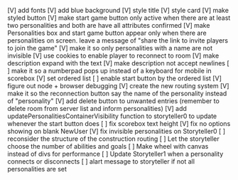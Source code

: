[V] add fonts
[V] add blue background
[V] style title
[V] style card
[V] make styled button
[V] make start game button only active when there are at least
    two personalities and both are have all attributes confirmed
[V] make Personalities box and start game button appear only
    when there are personalities on screen. leave a message of
    "share the link to invite players to join the game"
[V] make it so only personalities with a name are not invisible
[V] use cookies to enable player to reconnect to room
[V] make description expand with the text
[V] make description not accept newlines
[ ] make it so a numberpad pops up instead of a keyboard for mobile
    in scorebox
[V] set ordered list
[ ] enable start button by the ordered list
[V] figure out node + browser debugging
[V] create the new routing system
[V] make it so the reconnection button say the name of the personality
    instead of "personality"
[V] add delete button to unwanted entries (remember to delete room 
    from server list and inform personalities)
[V] add updatePersonalitiesContainerVisibility function to storyteller0
    to update whenever the start button does
[ ] fix scorebox text height
[V] fix no options showing on blank NewUser
[V] fix invisible personalities on Storyteller0
[ ] reconsider the structure of the construction routing
[ ] Let the storyteller choose the number of abilities and goals
[ ] Make wheel with canvas instead of divs for performance
[ ] Update Storyteller1 when a personality connects or disconnects
[ ] alart message to storyteller if not all personalities are set